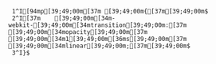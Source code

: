      1^I[94mp[39;49;00m[37m [39;49;00m{[37m[39;49;00m$
     2^I[37m    [39;49;00m[34m-webkit-[39;49;00m[34mtransition[39;49;00m:[37m [39;49;00m[34mopacity[39;49;00m[37m [39;49;00m[34m1[39;49;00m[36ms[39;49;00m[37m [39;49;00m[34mlinear[39;49;00m;[37m[39;49;00m$
     3^I}$
